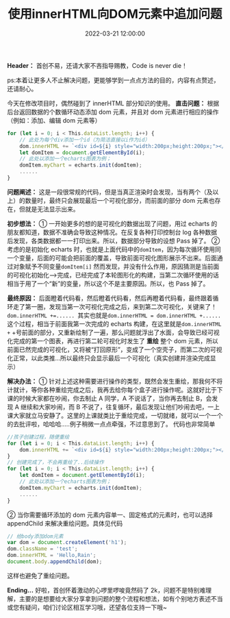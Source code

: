 ﻿---
title: 使用innerHTML向DOM元素中追加问题
type: 'tags'
categories: ['Web']
date: 2022-03-21 12:00:00
---

**Header：** 首创不易，还请大家不吝指导赐教，Code is never die！

ps:本着让更多人不止解决问题，更能够学到一点点方法的目的，内容有点赘述，还请耐心。

今天在修改项目时，偶然碰到了 innerHTML 部分知识的使用。
**直击问题：**
根据后台返回数据的个数循环动态添加 dom 元素，并且对 dom 元素进行相应的操作（例如：添加、编辑 dom 元素等）

```javascript
for (let i = 0; i < This.dataList.length; i++) {
    // 此处为每个div添加一个id（为简洁直接以i作为id）
	dom.innerHTML += `<div id=${i} style="width:200px;height:200px;"></div>`;
	let domItem = document.getElementById(i);
	// 此处以添加一个echarts图表为例；
	domItem.myChart = echarts.init(domItem);
	......
}
```

**问题阐述：**
这是一段很常规的代码，但是当真正渲染时会发现，当有两个（及以上）的数量时，最终只会展现最后一个可视化部分，而前面的部分 dom 元素也存在，但就是无法显示出来。

**初步想法：**
① 一开始更多的想的是可视化的数据出现了问题，用过 echarts 的朋友都知道，数据不准确会导致这种情况。在反复各种打印控制台 log 各种数据后发现，各类数据都一一打印出来。所以，数据部分导致的设想 Pass 掉了。
② 考虑的是初始化 echarts 时，也就是上面代码中的`domItem`，因为每次循环使用同一个变量，后面的可能会把前面的覆盖，导致前面可视化图形展示不出来。后面通过对象赋予不同变量`domItem[i]` 然而发现，并没有什么作用，原因猜测是当前面的可视化初始化-->完成，已经完成了本轮图形化的构建，当第二次循环使用的话相当于用了一个“新”的变量，所以这个不是主要原因。所以，也 Pass 掉了。

**最终原因：**
后面瞪着代码看，然后瞪着代码看，然后再瞪着代码看，最终跟着循环走了第一圈，发现当第一次可视化完成之后，来到第二次可视化，关键来了！`dom.innerHTML +=...... `其实也就是`dom.innerHTML = dom.innerHTML +......` 这个过程，相当于前面我第一次完成的 echarts 构建，在这里就是`dom.innerHTML +` +号前面的部分，又重新绘制了一遍，那么问题就浮出了水面，会导致已经可视化完成的第一个图表，再进行第二轮可视化时发生了 **重绘** 整个 dom 元素，所以前面已然完成的可视化，又将被“打回原形”，变成了一个空壳子，而第二次的可视化正常，以此类推...所以最终只会显示最后一个可视化（真实创建并渲染完成显示）

**解决办法：**
① 针对上述这种需要进行操作的类型，既然会发生重绘，那我何不将计就计，等你各种重绘完成之后，我再去给你每个盒子进行操作呢。这就好比于下课的时候大家都在吵闹，你去制止 A 同学，A 不说话了，当你再去制止 B，会发现 A 继续和大家吵闹，而 B 不说了，往复循环，最后发现让他们吵闹去吧，一上课大家就立马安静了。这里的上课就类比于重绘完成，一切就绪，就可以一个一个的去批评啦，哈哈哈.....例子稍微一点点牵强，不过意思到了。
代码也非常简单

```javascript
//孩子创建过程，随便重绘
for (let i = 0; i < This.dataList.length; i++) {
	dom.innerHTML += `<div id=${i} style="width:200px;height:200px;"></div>`;
}
// 创建完成了，不会再重绘了..后续操作
for (let i = 0; i < This.dataList.length; i++) {
	let domItem = document.getElementById(i);
	// 此处以添加一个echarts图表为例；
	domItem.myChart = echarts.init(domItem);
	......
}
```

② 当你需要循环添加的 dom 元素内容单一、固定格式的元素时，也可以选择 appendChild 来解决重绘问题。具体见代码

```javascript
// 给body添加dom元素
var dom = document.createElement('h1');
dom.className = 'test';
dom.innerHTML = 'Hello,Rain';
document.body.appendChild(dom);
```

这样也避免了重绘问题。

**Ending...**
好啦，首创怀着激动的心啰里啰唆竟然码了 2k，问题不是特别难理解，主要的是想要给大家分享拿到问题的整个流程和想法，如有个别地方表述不当或您有疑问，咱们讨论区相互学习哦，还望各位支持一下哦~

